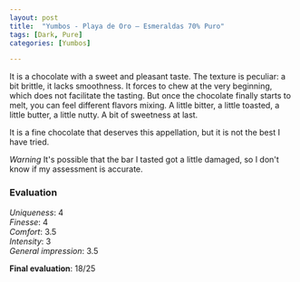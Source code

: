 ```yaml
---
layout: post
title:  "Yumbos - Playa de Oro – Esmeraldas 70% Puro"
tags: [Dark, Pure] 
categories: [Yumbos]

---
```


It is a chocolate with a sweet and pleasant taste. The texture is peculiar: a bit brittle, it lacks smoothness. It forces to chew at the very beginning, which does not facilitate the tasting. But once the chocolate finally starts to melt, you can feel different flavors mixing. A little bitter, a little toasted, a little butter, a little nutty. A bit of sweetness at last.

It is a fine chocolate that deserves this appellation, but it is not the best I have tried.

*Warning* It's possible that the bar I tasted got a little damaged, so I don't know if my assessment is accurate.

### Evaluation

_Uniqueness_: 4  
_Finesse_: 4  
_Comfort_: 3.5  
_Intensity_: 3  
_General impression_: 3.5

**Final evaluation**: 18/25